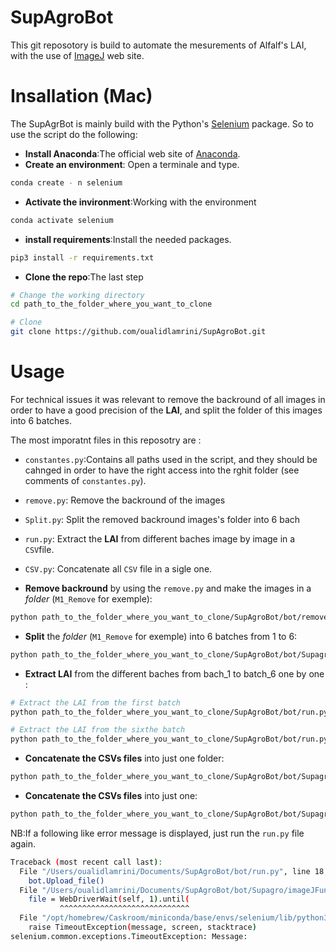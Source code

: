 # SupAgroBot

This git reposotory is build to automate the mesurements of Alfalf's LAI, with the use of [ImageJ](https://ij.imjoy.io/) web site.

# Insallation (Mac)

The SupAgrBot is mainly build with the Python's [Selenium](https://www.selenium.dev/documentation/) package. So to use the script do the following:

-   **Install Anaconda**:The official web site of [Anaconda](https://www.anaconda.com/download/).
-   **Create an environment**: Open a terminale and type.

``` bash
conda create - n selenium 
```


-   **Activate the invironment**:Working with the environment

``` bash
conda activate selenium
```
-   **install requirements**:Install the needed packages.

``` bash
pip3 install -r requirements.txt
```

-   **Clone the repo**:The last step

``` bash
# Change the working directory 
cd path_to_the_folder_where_you_want_to_clone
```

``` bash
# Clone 
git clone https://github.com/oualidlamrini/SupAgroBot.git
```

# Usage

For technical issues it was relevant to remove the backround of all images in order to have a good precision of the **LAI**, and split the folder of this images into 6 batches.

The most imporatnt files in this reposotry are :

-   `constantes.py`:Contains all paths used in the script, and they should be cahnged in order to have the right access into the rghit folder (see comments of `constantes.py`).

-   `remove.py`: Remove the backround of the images

-   `Split.py`: Split the removed backround images's folder into 6 bach

-   `run.py`: Extract the **LAI** from different baches image by image in a `CSV`file.

-   `CSV.py`: Concatenate all `CSV` file in a sigle one.

-   **Remove backround** by using the `remove.py` and make the images in a *folder* (`M1_Remove` for exemple):

``` bash
python path_to_the_folder_where_you_want_to_clone/SupAgroBot/bot/remove.py
```

-   **Split** the *folder* (`M1_Remove` for exemple) into 6 batches from 1 to 6:

``` bash
python path_to_the_folder_where_you_want_to_clone/SupAgroBot/bot/Supagro/Split.py
```

-   **Extract LAI** from the different baches from bach_1 to batch_6 one by one :

``` bash
# Extract the LAI from the first batch
python path_to_the_folder_where_you_want_to_clone/SupAgroBot/bot/run.py batch_1
```

``` bash
# Extract the LAI from the sixthe batch
python path_to_the_folder_where_you_want_to_clone/SupAgroBot/bot/run.py batch_6
```

-   **Concatenate the CSVs files** into just one folder:

``` bash
python path_to_the_folder_where_you_want_to_clone/SupAgroBot/bot/Supagro/Concatenate.py
```

-   **Concatenate the CSVs files** into just one:

``` bash
python path_to_the_folder_where_you_want_to_clone/SupAgroBot/bot/Supagro/CSV.py
```

NB:If a following like error message is displayed, just run the `run.py` file again.

``` bash
Traceback (most recent call last):
  File "/Users/oualidlamrini/Documents/SupAgroBot/bot/run.py", line 18, in <module>
    bot.Upload_file()
  File "/Users/oualidlamrini/Documents/SupAgroBot/bot/Supagro/imageJFunc.py", line 47, in Upload_file
    file = WebDriverWait(self, 1).until(
           ^^^^^^^^^^^^^^^^^^^^^^^^^^^^^
  File "/opt/homebrew/Caskroom/miniconda/base/envs/selenium/lib/python3.11/site-packages/selenium/webdriver/support/wait.py", line 101, in until
    raise TimeoutException(message, screen, stacktrace)
selenium.common.exceptions.TimeoutException: Message:
```
